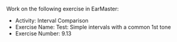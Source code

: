 Work on the following exercise in EarMaster:
- Activity: Interval Comparison
- Exercise Name: Test: Simple intervals with a common 1st tone
- Exercise Number: 9.13
